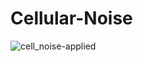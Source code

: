 # Cellular-Noise

![cell_noise-applied](https://user-images.githubusercontent.com/50753891/133355007-b30a6753-a481-4bc5-8cb2-d1dd991c9fb6.jpg)
